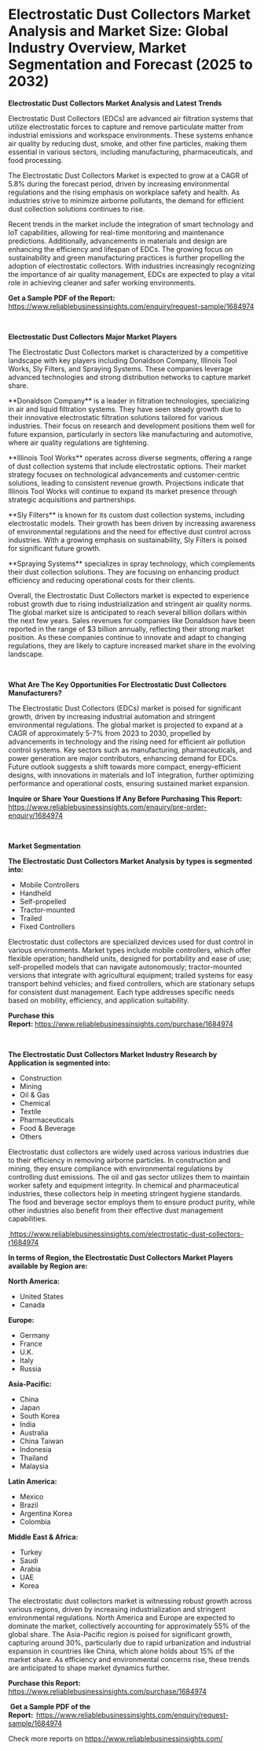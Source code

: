 <p><h1>Electrostatic Dust Collectors Market Analysis and Market Size: Global Industry Overview, Market Segmentation and Forecast (2025 to 2032)</h1></p><p><strong>Electrostatic Dust Collectors Market Analysis and Latest Trends</strong></p>
<p><p>Electrostatic Dust Collectors (EDCs) are advanced air filtration systems that utilize electrostatic forces to capture and remove particulate matter from industrial emissions and workspace environments. These systems enhance air quality by reducing dust, smoke, and other fine particles, making them essential in various sectors, including manufacturing, pharmaceuticals, and food processing.</p><p>The Electrostatic Dust Collectors Market is expected to grow at a CAGR of 5.8% during the forecast period, driven by increasing environmental regulations and the rising emphasis on workplace safety and health. As industries strive to minimize airborne pollutants, the demand for efficient dust collection solutions continues to rise.</p><p>Recent trends in the market include the integration of smart technology and IoT capabilities, allowing for real-time monitoring and maintenance predictions. Additionally, advancements in materials and design are enhancing the efficiency and lifespan of EDCs. The growing focus on sustainability and green manufacturing practices is further propelling the adoption of electrostatic collectors. With industries increasingly recognizing the importance of air quality management, EDCs are expected to play a vital role in achieving cleaner and safer working environments.</p></p>
<p><strong>Get a Sample PDF of the Report:&nbsp;</strong> <a href="https://www.reliablebusinessinsights.com/enquiry/request-sample/1684974?utm_campaign=3439&utm_medium=2&utm_source=Github&utm_content=ia&utm_term=31032025&utm_id=electrostatic-dust-collectors">https://www.reliablebusinessinsights.com/enquiry/request-sample/1684974</a></p>
<p>&nbsp;</p>
<p><strong>Electrostatic Dust Collectors Major Market Players</strong></p>
<p><p>The Electrostatic Dust Collectors market is characterized by a competitive landscape with key players including Donaldson Company, Illinois Tool Works, Sly Filters, and Spraying Systems. These companies leverage advanced technologies and strong distribution networks to capture market share.</p><p>**Donaldson Company** is a leader in filtration technologies, specializing in air and liquid filtration systems. They have seen steady growth due to their innovative electrostatic filtration solutions tailored for various industries. Their focus on research and development positions them well for future expansion, particularly in sectors like manufacturing and automotive, where air quality regulations are tightening.</p><p>**Illinois Tool Works** operates across diverse segments, offering a range of dust collection systems that include electrostatic options. Their market strategy focuses on technological advancements and customer-centric solutions, leading to consistent revenue growth. Projections indicate that Illinois Tool Works will continue to expand its market presence through strategic acquisitions and partnerships.</p><p>**Sly Filters** is known for its custom dust collection systems, including electrostatic models. Their growth has been driven by increasing awareness of environmental regulations and the need for effective dust control across industries. With a growing emphasis on sustainability, Sly Filters is poised for significant future growth.</p><p>**Spraying Systems** specializes in spray technology, which complements their dust collection solutions. They are focusing on enhancing product efficiency and reducing operational costs for their clients.</p><p>Overall, the Electrostatic Dust Collectors market is expected to experience robust growth due to rising industrialization and stringent air quality norms. The global market size is anticipated to reach several billion dollars within the next few years. Sales revenues for companies like Donaldson have been reported in the range of $3 billion annually, reflecting their strong market position. As these companies continue to innovate and adapt to changing regulations, they are likely to capture increased market share in the evolving landscape.</p></p>
<p>&nbsp;</p>
<p><strong>What Are The Key Opportunities For Electrostatic Dust Collectors Manufacturers?</strong></p>
<p><p>The Electrostatic Dust Collectors (EDCs) market is poised for significant growth, driven by increasing industrial automation and stringent environmental regulations. The global market is projected to expand at a CAGR of approximately 5-7% from 2023 to 2030, propelled by advancements in technology and the rising need for efficient air pollution control systems. Key sectors such as manufacturing, pharmaceuticals, and power generation are major contributors, enhancing demand for EDCs. Future outlook suggests a shift towards more compact, energy-efficient designs, with innovations in materials and IoT integration, further optimizing performance and operational costs, ensuring sustained market expansion.</p></p>
<p><strong>Inquire or Share Your Questions If Any Before Purchasing This Report:</strong> <a href="https://www.reliablebusinessinsights.com/enquiry/pre-order-enquiry/1684974?utm_campaign=3439&utm_medium=2&utm_source=Github&utm_content=ia&utm_term=31032025&utm_id=electrostatic-dust-collectors">https://www.reliablebusinessinsights.com/enquiry/pre-order-enquiry/1684974</a></p>
<p>&nbsp;</p>
<p><strong>Market Segmentation</strong></p>
<p><strong>The Electrostatic Dust Collectors Market Analysis by types is segmented into:</strong></p>
<p><ul><li>Mobile Controllers</li><li>Handheld</li><li>Self-propelled</li><li>Tractor-mounted</li><li>Trailed</li><li>Fixed Controllers</li></ul></p>
<p><p>Electrostatic dust collectors are specialized devices used for dust control in various environments. Market types include mobile controllers, which offer flexible operation; handheld units, designed for portability and ease of use; self-propelled models that can navigate autonomously; tractor-mounted versions that integrate with agricultural equipment; trailed systems for easy transport behind vehicles; and fixed controllers, which are stationary setups for consistent dust management. Each type addresses specific needs based on mobility, efficiency, and application suitability.</p></p>
<p><strong>Purchase this Report:&nbsp;</strong><a href="https://www.reliablebusinessinsights.com/purchase/1684974?utm_campaign=3439&utm_medium=2&utm_source=Github&utm_content=ia&utm_term=31032025&utm_id=electrostatic-dust-collectors">https://www.reliablebusinessinsights.com/purchase/1684974</a></p>
<p>&nbsp;</p>
<p><strong>The Electrostatic Dust Collectors Market Industry Research by Application is segmented into:</strong></p>
<p><ul><li>Construction</li><li>Mining</li><li>Oil & Gas</li><li>Chemical</li><li>Textile</li><li>Pharmaceuticals</li><li>Food & Beverage</li><li>Others</li></ul></p>
<p><p>Electrostatic dust collectors are widely used across various industries due to their efficiency in removing airborne particles. In construction and mining, they ensure compliance with environmental regulations by controlling dust emissions. The oil and gas sector utilizes them to maintain worker safety and equipment integrity. In chemical and pharmaceutical industries, these collectors help in meeting stringent hygiene standards. The food and beverage sector employs them to ensure product purity, while other industries also benefit from their effective dust management capabilities.</p></p>
<p><a href="https://www.reliablebusinessinsights.com/electrostatic-dust-collectors-r1684974?utm_campaign=3439&utm_medium=2&utm_source=Github&utm_content=ia&utm_term=31032025&utm_id=electrostatic-dust-collectors">&nbsp;https://www.reliablebusinessinsights.com/electrostatic-dust-collectors-r1684974</a></p>
<p><strong>In terms of Region, the Electrostatic Dust Collectors Market Players available by Region are:</strong></p>
<p>
    <p> <strong> North America: </strong>
        <ul>
            <li>United States</li>
            <li>Canada</li>
        </ul>
        </p> 
    <p> <strong> Europe: </strong>
        <ul>
            <li>Germany</li>
            <li>France</li>
            <li>U.K.</li>
            <li>Italy</li>
            <li>Russia</li>
        </ul>
        </p> 
    <p> <strong> Asia-Pacific: </strong>
        <ul>
            <li>China</li>
            <li>Japan</li>
            <li>South Korea</li>
            <li>India</li>
            <li>Australia</li>
            <li>China Taiwan</li>
            <li>Indonesia</li>
            <li>Thailand</li>
            <li>Malaysia</li>
        </ul>
        </p> 
    <p> <strong> Latin America: </strong>
        <ul>
            <li>Mexico</li>
            <li>Brazil</li>
            <li>Argentina Korea</li>
            <li>Colombia</li>
        </ul>
        </p> 
    <p> <strong> Middle East & Africa: </strong>
        <ul>
            <li>Turkey</li>
            <li>Saudi</li>
            <li>Arabia</li>
            <li>UAE</li>
            <li>Korea</li>
        </ul>
    </p>
    </p>
<p><p>The electrostatic dust collectors market is witnessing robust growth across various regions, driven by increasing industrialization and stringent environmental regulations. North America and Europe are expected to dominate the market, collectively accounting for approximately 55% of the global share. The Asia-Pacific region is poised for significant growth, capturing around 30%, particularly due to rapid urbanization and industrial expansion in countries like China, which alone holds about 15% of the market share. As efficiency and environmental concerns rise, these trends are anticipated to shape market dynamics further.</p></p>
<p><strong>Purchase this Report: </strong><a href="https://www.reliablebusinessinsights.com/purchase/1684974?utm_campaign=3439&utm_medium=2&utm_source=Github&utm_content=ia&utm_term=31032025&utm_id=electrostatic-dust-collectors">https://www.reliablebusinessinsights.com/purchase/1684974</a></p>
<p>&nbsp;<strong>Get a Sample PDF of the Report:&nbsp;&nbsp;</strong><a href="https://www.reliablebusinessinsights.com/enquiry/request-sample/1684974?utm_campaign=3439&utm_medium=2&utm_source=Github&utm_content=ia&utm_term=31032025&utm_id=electrostatic-dust-collectors">https://www.reliablebusinessinsights.com/enquiry/request-sample/1684974</a></p>
<p><strong></strong></p>
<p>Check more reports on <a href="https://www.reliablebusinessinsights.com/?utm_campaign=3439&utm_medium=2&utm_source=Github&utm_content=ia&utm_term=31032025&utm_id=electrostatic-dust-collectors">https://www.reliablebusinessinsights.com/</a></p>